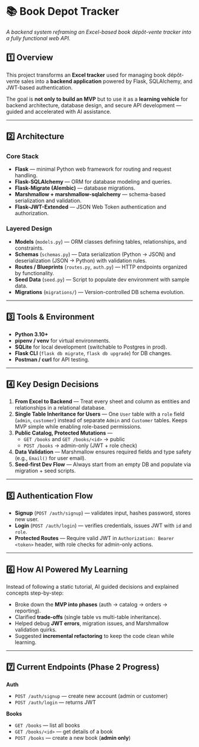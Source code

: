 <!--
Now flask_jwt_extend setup is ready from installation to testing meaning phase 2 step 1 is completed. Phase is such a recurring word with all the breakdown. In the build order, people can sign up and login(1), but the auth routes are POST /auth/signup and POST /auth/login. As of step 2, protected book catalog, I've decided to let the catalogue publicly accessible, no JWT requirements to GET /books and GET /books/<id>. Instead the requirement is added for POST /books which return {error: "admin only"} 403 forbidden for customers trying to add books, but let admin do their thing.

To achieve this goals, I had to agree with your take. For this MVP learning mode, no extra complexityy needed. Option 1, single table inheritance was the choice instead with its pro and cons. The alternative was separated tables and share authentication logic.

Based on this review, I want you to start an outline of a README explaining architecture, tools and decisions made so far, how I've use AI to power my learning. And remember, we are reframing an excel tracker as a backend system.

-->

# 📚 Book Depot Tracker  
_A backend system reframing an Excel-based book dépôt-vente tracker into a fully functional web API._

## 1️⃣ Overview  
This project transforms an **Excel tracker** used for managing book dépôt-vente sales into a **backend application** powered by Flask, SQLAlchemy, and JWT-based authentication.  

The goal is **not only to build an MVP** but to use it as a **learning vehicle** for backend architecture, database design, and secure API development — guided and accelerated with AI assistance.  

---

## 2️⃣ Architecture  
### Core Stack  
- **Flask** — minimal Python web framework for routing and request handling.  
- **Flask-SQLAlchemy** — ORM for database modeling and queries.  
- **Flask-Migrate (Alembic)** — database migrations.  
- **Marshmallow + marshmallow-sqlalchemy** — schema-based serialization and validation.  
- **Flask-JWT-Extended** — JSON Web Token authentication and authorization.  

### Layered Design  
- **Models** (`models.py`) — ORM classes defining tables, relationships, and constraints.  
- **Schemas** (`schemas.py`) — Data serialization (Python → JSON) and deserialization (JSON → Python) with validation rules.  
- **Routes / Blueprints** (`routes.py`, `auth.py`) — HTTP endpoints organized by functionality.  
- **Seed Data** (`seed.py`) — Script to populate dev environment with sample data.  
- **Migrations** (`migrations/`) — Version-controlled DB schema evolution.

---

## 3️⃣ Tools & Environment  
- **Python 3.10+**  
- **pipenv / venv** for virtual environments.  
- **SQLite** for local development (switchable to Postgres in prod).  
- **Flask CLI** (`flask db migrate`, `flask db upgrade`) for DB changes.  
- **Postman / curl** for API testing.  

---

## 4️⃣ Key Design Decisions  
1. **From Excel to Backend** — Treat every sheet and column as entities and relationships in a relational database.  
2. **Single Table Inheritance for Users** — One `User` table with a `role` field (`admin`, `customer`) instead of separate `Admin` and `Customer` tables. Keeps MVP simple while enabling role-based permissions.  
3. **Public Catalog, Protected Mutations** —  
   - `GET /books` and `GET /books/<id>` → public  
   - `POST /books` → admin-only (JWT + role check)  
4. **Data Validation** — Marshmallow ensures required fields and type safety (e.g., `Email()` for user email).  
5. **Seed-first Dev Flow** — Always start from an empty DB and populate via migration + seed scripts.  

---

## 5️⃣ Authentication Flow  
- **Signup** (`POST /auth/signup`) — validates input, hashes password, stores new user.  
- **Login** (`POST /auth/login`) — verifies credentials, issues JWT with `id` and `role`.  
- **Protected Routes** — Require valid JWT in `Authorization: Bearer <token>` header, with role checks for admin-only actions.  

---

## 6️⃣ How AI Powered My Learning  
Instead of following a static tutorial, AI guided decisions and explained concepts step-by-step:  
- Broke down the **MVP into phases** (auth → catalog → orders → reporting).  
- Clarified **trade-offs** (single table vs multi-table inheritance).  
- Helped debug **JWT errors**, migration issues, and Marshmallow validation quirks.  
- Suggested **incremental refactoring** to keep the code clean while learning.  

---

## 7️⃣ Current Endpoints (Phase 2 Progress)  
**Auth**  
- `POST /auth/signup` — create new account (admin or customer)  
- `POST /auth/login` — returns JWT  

**Books**  
- `GET /books` — list all books  
- `GET /books/<id>` — get details of a book  
- `POST /books` — create a new book (**admin only**)  
